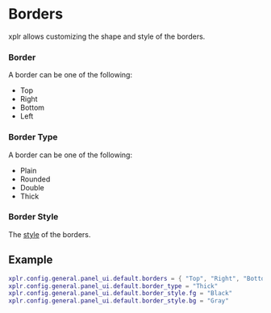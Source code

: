 # Borders

xplr allows customizing the shape and style of the borders.

### Border

A border can be one of the following:

- Top
- Right
- Bottom
- Left

### Border Type

A border can be one of the following:

- Plain
- Rounded
- Double
- Thick

### Border Style

The [style][1] of the borders.

## Example

```lua
xplr.config.general.panel_ui.default.borders = { "Top", "Right", "Bottom", "Left" }
xplr.config.general.panel_ui.default.border_type = "Thick"
xplr.config.general.panel_ui.default.border_style.fg = "Black"
xplr.config.general.panel_ui.default.border_style.bg = "Gray"
```

[1]: style.md#style
